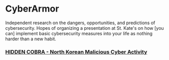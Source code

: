 # CyberArmor

Independent research on the dangers, opportunities, and predictions of cybersecurity. Hopes of organizing a presentation at St. Kate's on how [you can] implement basic cybersecurity measures into your life as nothing harder than a new habit.

### [HIDDEN COBRA - North Korean Malicious Cyber Activity](https://www.us-cert.gov/HIDDEN-COBRA-North-Korean-Malicious-Cyber-Activity)
